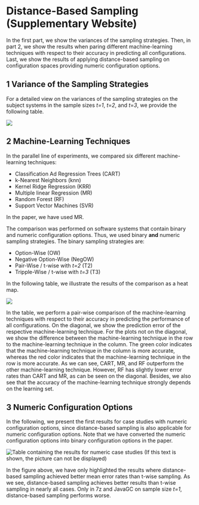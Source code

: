 # Distance-Based Sampling (Supplementary Website)

In the first part, we show the variances of the sampling strategies. 
Then, in part 2, we show the results when paring different machine-learning techniques with respect to their accuracy in predicting all configurations. 
Last, we show the results of applying distance-based sampling on configuration spaces providing numeric configuration options.

## 1 Variance of the Sampling Strategies

For a detailed view on the variances of the sampling strategies on the subject systems in the sample sizes *t=1*, *t=2*, and *t=3*, we provide the following table.

[![](https://preview.ibb.co/daJGnn/Variances.png)](https://image.ibb.co/nyZYYS/Variances.png)


## 2 Machine-Learning Techniques

In the parallel line of experiments, we compared six different machine-learning techniques:
* Classification Ad Regression Trees (CART)
* k-Nearest Neighbors (knn)
* Kernel Ridge Regression (KRR)
* Multiple linear Regression (MR)
* Random Forest (RF)
* Support Vector Machines (SVR)

In the paper, we have used MR.

The comparison was performed on software systems that contain binary and numeric configuration options.
Thus, we used binary **and** numeric sampling strategies.
The binary sampling strategies are:
* Option-Wise (OW)
* Negative Option-Wise (NegOW)
* Pair-Wise / t-wise with *t=2* (T2)
* Tripple-Wise / t-wise with *t=3* (T3)

In the following table, we illustrate the results of the comparison as a heat map.

[![](https://preview.ibb.co/kG2ntS/Machine_Learning_Techniques2.jpg)](https://image.ibb.co/kG2ntS/Machine_Learning_Techniques2.jpg)

In the table, we perform a pair-wise comparison of the machine-learning techniques with respect to their accuracy in predicting the performance of all configurations. On the diagonal, we show the prediction error of the respective machine-learning technique. 
For the plots not on the diagonal, we show the difference between the machine-learning technique in the row to the machine-learning technique in the column. 
The green color indicates that the machine-learning technique in the column is more accurate, whereas the red color indicates that the machine-learning technique in the row is more accurate. 
As we can see, CART, MR, and RF outperform the other machine-learning technique. 
However, RF has slightly lower error rates than CART and MR, as can be seen on the diagonal. 
Besides, we also see that the accuracy of the machine-learning technique strongly depends on the learning set. 

## 3 Numeric Configuration Options

In the following, we present the first results for case studies with numeric configuration options, since distance-based sampling is also applicable for numeric configuration options.
Note that we have converted the numeric configuration options into binary configuration options in the paper.

![Table containing the results for numeric case studies (If this text is shown, the picture can not be displayed)](https://preview.ibb.co/hN2fxn/table.png)

In the figure above, we have only highlighted the results where distance-based sampling achieved better mean error rates than t-wise sampling.
As we see, distance-based sampling achieves better results than t-wise sampling in nearly all cases.
Only in 7z and JavaGC on sample size *t=1*, distance-based sampling performs worse.
